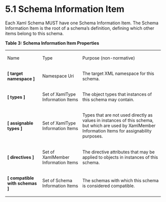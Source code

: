 <html dir="LTR" xmlns:mshelp="http://msdn.microsoft.com/mshelp" xmlns:ddue="http://ddue.schemas.microsoft.com/authoring/2003/5" xmlns:xlink="http://www.w3.org/1999/xlink" xmlns:tool="http://www.microsoft.com/tooltip"><body><input type="hidden" id="userDataCache" class="userDataStyle"><input type="hidden" id="hiddenScrollOffset"><img id="dropDownImage" style="display:none; height:0; width:0;" src="../local/drpdown.gif"><img id="dropDownHoverImage" style="display:none; height:0; width:0;" src="../local/drpdown_orange.gif"><img id="collapseImage" style="display:none; height:0; width:0;" src="../local/collapse.gif"><img id="expandImage" style="display:none; height:0; width:0;" src="../local/exp.gif"><img id="collapseAllImage" style="display:none; height:0; width:0;" src="../local/collall.gif"><img id="expandAllImage" style="display:none; height:0; width:0;" src="../local/expall.gif"><img id="copyImage" style="display:none; height:0; width:0;" src="../local/copycode.gif"><img id="copyHoverImage" style="display:none; height:0; width:0;" src="../local/copycodeHighlight.gif"><div id="header"><h1 class="heading">5.1 Schema Information Item</h1></div><div id="mainSection"><div id="mainBody"><div id="allHistory" class="saveHistory" onsave="saveAll()" onload="loadAll()"></div>
			<div id="sectionSection0" class="section" name="collapseableSection"><content xmlns="http://ddue.schemas.microsoft.com/authoring/2003/5" xmlns:wsd="http://wsdev.schemas.microsoft.com/authoring/2008/2" xmlns:msxsl="urn:schemas-microsoft-com:xslt" xmlns:script="urn:script" xmlns:build="urn:build">
				</content></div><div id="sectionSection1" class="section" name="collapseableSection"><content xmlns="http://ddue.schemas.microsoft.com/authoring/2003/5" xmlns:wsd="http://wsdev.schemas.microsoft.com/authoring/2008/2" xmlns:msxsl="urn:schemas-microsoft-com:xslt" xmlns:script="urn:script" xmlns:build="urn:build">
					<p xmlns="">Each Xaml Schema MUST have one Schema Information Item. The Schema Information Item is the root of a schema’s definition, defining which other items belong to this schema.</p>
					<p xmlns="">
						<b>Table 3: Schema Information Item Properties</b>
					</p>
					<p xmlns=""><b></b></p><table class="ProtocolAuthoredTable" xmlns=""><tr>
								<td id="ShadedCell">
									<p>Name</p>
								</td>
								<td id="ShadedCell">
									<p>Type</p>
								</td>
								<td id="ShadedCell">
									<p>Purpose (non-normative)</p>
								</td>
							</tr><tr>
							<td>
								<p>
									<b>[</b>
									<b>target</b>
									<b>namespace</b>
									<b>]</b>
								</p>
							</td>
							<td>
								<p>Namespace Uri</p>
							</td>
							<td>
								<p>The target XML namespace for this schema.</p>
							</td>
						</tr><tr>
							<td>
								<p>
									<b>[</b>
									<b>types</b>
									<b>]</b>
								</p>
							</td>
							<td>
								<p>Set of XamlType Information Items</p>
							</td>
							<td>
								<p>The object types that instances of this schema may contain.</p>
							</td>
						</tr><tr>
							<td>
								<p>
									<b>[</b>
									<b>assignable</b>
									<b>types</b>
									<b>]</b>
								</p>
							</td>
							<td>
								<p>Set of XamlType Information Items</p>
							</td>
							<td>
								<p>Types that are not used directly as values in instances of this schema, but which are used by XamlMember Information Items for assignability purposes.</p>
							</td>
						</tr><tr>
							<td>
								<p>
									<b>[</b>
									<b>directives</b>
									<b>]</b>
								</p>
							</td>
							<td>
								<p>Set of XamlMember Information Items</p>
							</td>
							<td>
								<p>The directive attributes that may be applied to objects in instances of this schema.</p>
							</td>
						</tr><tr>
							<td>
								<p>
									<b>[</b>
									<b>compatible</b>
									<b>with</b>
									<b>schemas</b>
									<b>]</b>
								</p>
							</td>
							<td>
								<p>Set of Schema Information Items</p>
							</td>
							<td>
								<p>The schemas with which this schema is considered compatible.</p>
							</td>
						</tr></table>
				</content></div><!--[if gte IE 5]>
			<tool:tip element="languageFilterToolTip" avoidmouse="false"/>
		<![endif]--></div><a name="feedback"></a><span></span></div></body></html>